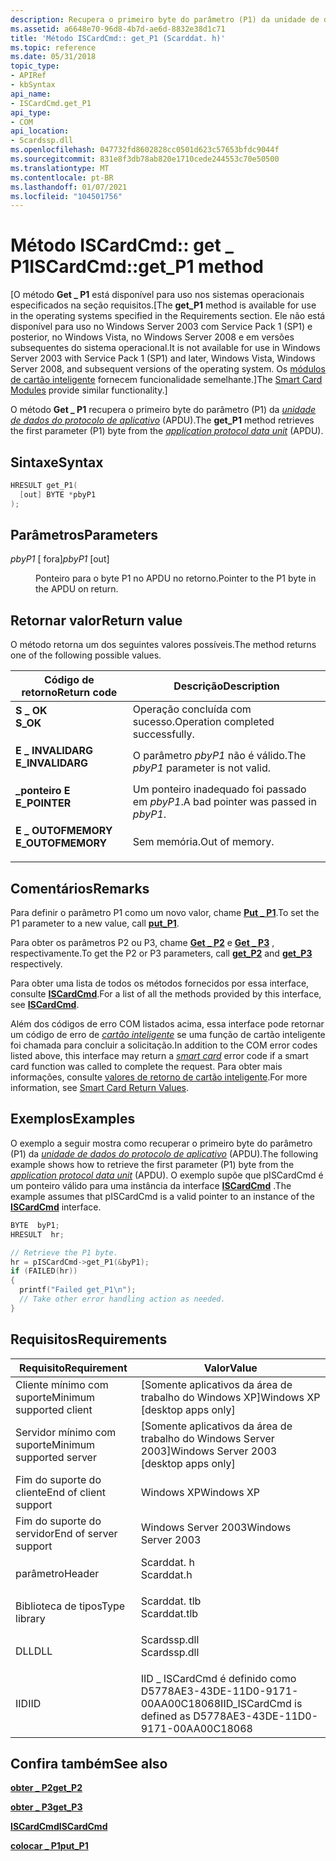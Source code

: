 ```yaml
---
description: Recupera o primeiro byte do parâmetro (P1) da unidade de dados do protocolo de aplicativo (APDU).
ms.assetid: a6648e70-96d8-4b7d-ae6d-8832e38d1c71
title: 'Método ISCardCmd:: get_P1 (Scarddat. h)'
ms.topic: reference
ms.date: 05/31/2018
topic_type:
- APIRef
- kbSyntax
api_name:
- ISCardCmd.get_P1
api_type:
- COM
api_location:
- Scardssp.dll
ms.openlocfilehash: 047732fd8602828cc0501d623c57653bfdc9044f
ms.sourcegitcommit: 831e8f3db78ab820e1710cede244553c70e50500
ms.translationtype: MT
ms.contentlocale: pt-BR
ms.lasthandoff: 01/07/2021
ms.locfileid: "104501756"
---
```

# <a name="iscardcmdget_p1-method"></a><span data-ttu-id="9d290-103">Método ISCardCmd:: get \_ P1</span><span class="sxs-lookup"><span data-stu-id="9d290-103">ISCardCmd::get\_P1 method</span></span>

<span data-ttu-id="9d290-104">\[O método **Get \_ P1** está disponível para uso nos sistemas operacionais especificados na seção requisitos.</span><span class="sxs-lookup"><span data-stu-id="9d290-104">\[The **get\_P1** method is available for use in the operating systems specified in the Requirements section.</span></span> <span data-ttu-id="9d290-105">Ele não está disponível para uso no Windows Server 2003 com Service Pack 1 (SP1) e posterior, no Windows Vista, no Windows Server 2008 e em versões subsequentes do sistema operacional.</span><span class="sxs-lookup"><span data-stu-id="9d290-105">It is not available for use in Windows Server 2003 with Service Pack 1 (SP1) and later, Windows Vista, Windows Server 2008, and subsequent versions of the operating system.</span></span> <span data-ttu-id="9d290-106">Os [módulos de cartão inteligente](/previous-versions/windows/desktop/secsmart/smart-card-modules) fornecem funcionalidade semelhante.\]</span><span class="sxs-lookup"><span data-stu-id="9d290-106">The [Smart Card Modules](/previous-versions/windows/desktop/secsmart/smart-card-modules) provide similar functionality.\]</span></span>

<span data-ttu-id="9d290-107">O método **Get \_ P1** recupera o primeiro byte do parâmetro (P1) da [*unidade de dados do protocolo de aplicativo*](../secgloss/a-gly.md) (APDU).</span><span class="sxs-lookup"><span data-stu-id="9d290-107">The **get\_P1** method retrieves the first parameter (P1) byte from the [*application protocol data unit*](../secgloss/a-gly.md) (APDU).</span></span>

## <a name="syntax"></a><span data-ttu-id="9d290-108">Sintaxe</span><span class="sxs-lookup"><span data-stu-id="9d290-108">Syntax</span></span>


```C++
HRESULT get_P1(
  [out] BYTE *pbyP1
);
```



## <a name="parameters"></a><span data-ttu-id="9d290-109">Parâmetros</span><span class="sxs-lookup"><span data-stu-id="9d290-109">Parameters</span></span>

<dl> <dt>

<span data-ttu-id="9d290-110">*pbyP1* \[ fora\]</span><span class="sxs-lookup"><span data-stu-id="9d290-110">*pbyP1* \[out\]</span></span>
</dt> <dd>

<span data-ttu-id="9d290-111">Ponteiro para o byte P1 no APDU no retorno.</span><span class="sxs-lookup"><span data-stu-id="9d290-111">Pointer to the P1 byte in the APDU on return.</span></span>

</dd> </dl>

## <a name="return-value"></a><span data-ttu-id="9d290-112">Retornar valor</span><span class="sxs-lookup"><span data-stu-id="9d290-112">Return value</span></span>

<span data-ttu-id="9d290-113">O método retorna um dos seguintes valores possíveis.</span><span class="sxs-lookup"><span data-stu-id="9d290-113">The method returns one of the following possible values.</span></span>



| <span data-ttu-id="9d290-114">Código de retorno</span><span class="sxs-lookup"><span data-stu-id="9d290-114">Return code</span></span>                                                                                   | <span data-ttu-id="9d290-115">Descrição</span><span class="sxs-lookup"><span data-stu-id="9d290-115">Description</span></span>                                     |
|-----------------------------------------------------------------------------------------------|-------------------------------------------------|
| <dl> <span data-ttu-id="9d290-116"><dt>**S \_ OK**</dt></span><span class="sxs-lookup"><span data-stu-id="9d290-116"><dt>**S\_OK**</dt></span></span> </dl>          | <span data-ttu-id="9d290-117">Operação concluída com sucesso.</span><span class="sxs-lookup"><span data-stu-id="9d290-117">Operation completed successfully.</span></span><br/>    |
| <dl> <span data-ttu-id="9d290-118"><dt>**E \_ INVALIDARG**</dt></span><span class="sxs-lookup"><span data-stu-id="9d290-118"><dt>**E\_INVALIDARG**</dt></span></span> </dl>  | <span data-ttu-id="9d290-119">O parâmetro *pbyP1* não é válido.</span><span class="sxs-lookup"><span data-stu-id="9d290-119">The *pbyP1* parameter is not valid.</span></span><br/>  |
| <dl> <span data-ttu-id="9d290-120"><dt>**\_ponteiro E**</dt></span><span class="sxs-lookup"><span data-stu-id="9d290-120"><dt>**E\_POINTER**</dt></span></span> </dl>     | <span data-ttu-id="9d290-121">Um ponteiro inadequado foi passado em *pbyP1*.</span><span class="sxs-lookup"><span data-stu-id="9d290-121">A bad pointer was passed in *pbyP1*.</span></span><br/> |
| <dl> <span data-ttu-id="9d290-122"><dt>**E \_ OUTOFMEMORY**</dt></span><span class="sxs-lookup"><span data-stu-id="9d290-122"><dt>**E\_OUTOFMEMORY**</dt></span></span> </dl> | <span data-ttu-id="9d290-123">Sem memória.</span><span class="sxs-lookup"><span data-stu-id="9d290-123">Out of memory.</span></span><br/>                       |



 

## <a name="remarks"></a><span data-ttu-id="9d290-124">Comentários</span><span class="sxs-lookup"><span data-stu-id="9d290-124">Remarks</span></span>

<span data-ttu-id="9d290-125">Para definir o parâmetro P1 como um novo valor, chame [**Put \_ P1**](iscardcmd-put-p1.md).</span><span class="sxs-lookup"><span data-stu-id="9d290-125">To set the P1 parameter to a new value, call [**put\_P1**](iscardcmd-put-p1.md).</span></span>

<span data-ttu-id="9d290-126">Para obter os parâmetros P2 ou P3, chame [**Get \_ P2**](iscardcmd-get-p2.md) e [**Get \_ P3**](iscardcmd-get-p3.md) , respectivamente.</span><span class="sxs-lookup"><span data-stu-id="9d290-126">To get the P2 or P3 parameters, call [**get\_P2**](iscardcmd-get-p2.md) and [**get\_P3**](iscardcmd-get-p3.md) respectively.</span></span>

<span data-ttu-id="9d290-127">Para obter uma lista de todos os métodos fornecidos por essa interface, consulte [**ISCardCmd**](iscardcmd.md).</span><span class="sxs-lookup"><span data-stu-id="9d290-127">For a list of all the methods provided by this interface, see [**ISCardCmd**](iscardcmd.md).</span></span>

<span data-ttu-id="9d290-128">Além dos códigos de erro COM listados acima, essa interface pode retornar um código de erro de [*cartão inteligente*](../secgloss/s-gly.md) se uma função de cartão inteligente foi chamada para concluir a solicitação.</span><span class="sxs-lookup"><span data-stu-id="9d290-128">In addition to the COM error codes listed above, this interface may return a [*smart card*](../secgloss/s-gly.md) error code if a smart card function was called to complete the request.</span></span> <span data-ttu-id="9d290-129">Para obter mais informações, consulte [valores de retorno de cartão inteligente](authentication-return-values.md).</span><span class="sxs-lookup"><span data-stu-id="9d290-129">For more information, see [Smart Card Return Values](authentication-return-values.md).</span></span>

## <a name="examples"></a><span data-ttu-id="9d290-130">Exemplos</span><span class="sxs-lookup"><span data-stu-id="9d290-130">Examples</span></span>

<span data-ttu-id="9d290-131">O exemplo a seguir mostra como recuperar o primeiro byte do parâmetro (P1) da [*unidade de dados do protocolo de aplicativo*](../secgloss/a-gly.md) (APDU).</span><span class="sxs-lookup"><span data-stu-id="9d290-131">The following example shows how to retrieve the first parameter (P1) byte from the [*application protocol data unit*](../secgloss/a-gly.md) (APDU).</span></span> <span data-ttu-id="9d290-132">O exemplo supõe que pISCardCmd é um ponteiro válido para uma instância da interface [**ISCardCmd**](iscardcmd.md) .</span><span class="sxs-lookup"><span data-stu-id="9d290-132">The example assumes that pISCardCmd is a valid pointer to an instance of the [**ISCardCmd**](iscardcmd.md) interface.</span></span>


```C++
BYTE  byP1;
HRESULT  hr;

// Retrieve the P1 byte.
hr = pISCardCmd->get_P1(&byP1);
if (FAILED(hr))
{
  printf("Failed get_P1\n");
  // Take other error handling action as needed.
}
```



## <a name="requirements"></a><span data-ttu-id="9d290-133">Requisitos</span><span class="sxs-lookup"><span data-stu-id="9d290-133">Requirements</span></span>



| <span data-ttu-id="9d290-134">Requisito</span><span class="sxs-lookup"><span data-stu-id="9d290-134">Requirement</span></span> | <span data-ttu-id="9d290-135">Valor</span><span class="sxs-lookup"><span data-stu-id="9d290-135">Value</span></span> |
|-------------------------------------|-----------------------------------------------------------------------------------------|
| <span data-ttu-id="9d290-136">Cliente mínimo com suporte</span><span class="sxs-lookup"><span data-stu-id="9d290-136">Minimum supported client</span></span><br/> | <span data-ttu-id="9d290-137">\[Somente aplicativos da área de trabalho do Windows XP\]</span><span class="sxs-lookup"><span data-stu-id="9d290-137">Windows XP \[desktop apps only\]</span></span><br/>                                             |
| <span data-ttu-id="9d290-138">Servidor mínimo com suporte</span><span class="sxs-lookup"><span data-stu-id="9d290-138">Minimum supported server</span></span><br/> | <span data-ttu-id="9d290-139">\[Somente aplicativos da área de trabalho do Windows Server 2003\]</span><span class="sxs-lookup"><span data-stu-id="9d290-139">Windows Server 2003 \[desktop apps only\]</span></span><br/>                                    |
| <span data-ttu-id="9d290-140">Fim do suporte do cliente</span><span class="sxs-lookup"><span data-stu-id="9d290-140">End of client support</span></span><br/>    | <span data-ttu-id="9d290-141">Windows XP</span><span class="sxs-lookup"><span data-stu-id="9d290-141">Windows XP</span></span><br/>                                                                   |
| <span data-ttu-id="9d290-142">Fim do suporte do servidor</span><span class="sxs-lookup"><span data-stu-id="9d290-142">End of server support</span></span><br/>    | <span data-ttu-id="9d290-143">Windows Server 2003</span><span class="sxs-lookup"><span data-stu-id="9d290-143">Windows Server 2003</span></span><br/>                                                          |
| <span data-ttu-id="9d290-144">parâmetro</span><span class="sxs-lookup"><span data-stu-id="9d290-144">Header</span></span><br/>                   | <dl> <span data-ttu-id="9d290-145"><dt>Scarddat. h</dt></span><span class="sxs-lookup"><span data-stu-id="9d290-145"><dt>Scarddat.h</dt></span></span> </dl>   |
| <span data-ttu-id="9d290-146">Biblioteca de tipos</span><span class="sxs-lookup"><span data-stu-id="9d290-146">Type library</span></span><br/>             | <dl> <span data-ttu-id="9d290-147"><dt>Scarddat. tlb</dt></span><span class="sxs-lookup"><span data-stu-id="9d290-147"><dt>Scarddat.tlb</dt></span></span> </dl> |
| <span data-ttu-id="9d290-148">DLL</span><span class="sxs-lookup"><span data-stu-id="9d290-148">DLL</span></span><br/>                      | <dl> <span data-ttu-id="9d290-149"><dt>Scardssp.dll</dt></span><span class="sxs-lookup"><span data-stu-id="9d290-149"><dt>Scardssp.dll</dt></span></span> </dl> |
| <span data-ttu-id="9d290-150">IID</span><span class="sxs-lookup"><span data-stu-id="9d290-150">IID</span></span><br/>                      | <span data-ttu-id="9d290-151">IID \_ ISCardCmd é definido como D5778AE3-43DE-11D0-9171-00AA00C18068</span><span class="sxs-lookup"><span data-stu-id="9d290-151">IID\_ISCardCmd is defined as D5778AE3-43DE-11D0-9171-00AA00C18068</span></span><br/>            |



## <a name="see-also"></a><span data-ttu-id="9d290-152">Confira também</span><span class="sxs-lookup"><span data-stu-id="9d290-152">See also</span></span>

<dl> <dt>

[<span data-ttu-id="9d290-153">**obter \_ P2**</span><span class="sxs-lookup"><span data-stu-id="9d290-153">**get\_P2**</span></span>](iscardcmd-get-p2.md)
</dt> <dt>

[<span data-ttu-id="9d290-154">**obter \_ P3**</span><span class="sxs-lookup"><span data-stu-id="9d290-154">**get\_P3**</span></span>](iscardcmd-get-p3.md)
</dt> <dt>

[<span data-ttu-id="9d290-155">**ISCardCmd**</span><span class="sxs-lookup"><span data-stu-id="9d290-155">**ISCardCmd**</span></span>](iscardcmd.md)
</dt> <dt>

[<span data-ttu-id="9d290-156">**colocar \_ P1**</span><span class="sxs-lookup"><span data-stu-id="9d290-156">**put\_P1**</span></span>](iscardcmd-put-p1.md)
</dt> </dl>

 

 
